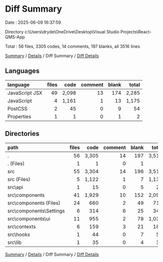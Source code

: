 # Diff Summary

Date : 2025-06-09 16:37:59

Directory c:\\Users\\dryde\\OneDrive\\Desktop\\Visual Studio Projects\\React-QMS-App

Total : 56 files,  3305 codes, 14 comments, 197 blanks, all 3516 lines

[Summary](results.md) / [Details](details.md) / Diff Summary / [Diff Details](diff-details.md)

## Languages
| language | files | code | comment | blank | total |
| :--- | ---: | ---: | ---: | ---: | ---: |
| JavaScript JSX | 49 | 2,098 | 13 | 174 | 2,285 |
| JavaScript | 4 | 1,161 | 1 | 13 | 1,175 |
| PostCSS | 2 | 45 | 0 | 9 | 54 |
| Properties | 1 | 1 | 0 | 1 | 2 |

## Directories
| path | files | code | comment | blank | total |
| :--- | ---: | ---: | ---: | ---: | ---: |
| . | 56 | 3,305 | 14 | 197 | 3,516 |
| . (Files) | 1 | 1 | 0 | 1 | 2 |
| src | 55 | 3,304 | 14 | 196 | 3,514 |
| src (Files) | 5 | 1,122 | 1 | 7 | 1,130 |
| src\\api | 1 | 15 | 0 | 5 | 20 |
| src\\components | 41 | 1,929 | 10 | 152 | 2,091 |
| src\\components (Files) | 24 | 660 | 2 | 49 | 711 |
| src\\components\\Settings | 6 | 314 | 6 | 25 | 345 |
| src\\components\\ui | 11 | 955 | 2 | 78 | 1,035 |
| src\\contexts | 6 | 159 | 3 | 21 | 183 |
| src\\hooks | 1 | 44 | 0 | 7 | 51 |
| src\\lib | 1 | 35 | 0 | 4 | 39 |

[Summary](results.md) / [Details](details.md) / Diff Summary / [Diff Details](diff-details.md)